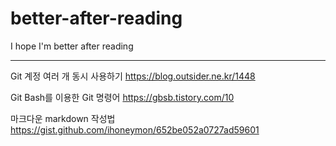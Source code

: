 # better-after-reading
I hope I'm better after reading

* * *

Git 계정 여러 개 동시 사용하기
https://blog.outsider.ne.kr/1448

Git Bash를 이용한 Git 명령어
https://gbsb.tistory.com/10

마크다운 markdown 작성법
https://gist.github.com/ihoneymon/652be052a0727ad59601
